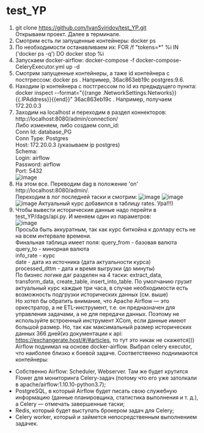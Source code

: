 # test_YP
1) git clone https://github.com/IvanSviridov/test_YP.git  
Открываем проект. Далее в  терминале.  
2) Смотрим есть ли запущенные контейнеры: docker ps  
3) По необходимости останавливаем их: FOR /f "tokens=*" %i IN ('docker ps -q') DO docker stop %i  
4) Запускаем docker-airflow: docker-compose -f docker-compose-CeleryExecutor.yml up -d  
5) Смотрим запущенные контейнеры, а таже id контейнера с постгрессом: docker ps . Например, 36ac863eb19c postgres:9.6.  
6) Находим ip контейнера с постгрессом по id из предыдущего пункта: docker inspect --format="{{range .NetworkSettings.Networks}}{{.IPAddress}}{{end}}" 36ac863eb19c . Например, получаем 172.20.0.3  
7) Заходим на localhost и переходим в раздел коннекторов: http://localhost:8080/admin/connection/  
Либо изменяем, либо создаем conn_id:  
Conn Id:  database_PG  
Conn Type:  Postgres  
Host:  172.20.0.3 (указываем ip postgres)   
Schema:  
Login:  airflow  
Password:  airflow  
Port:   5432  
![image](https://user-images.githubusercontent.com/85152099/161455074-0a481c06-6901-4ce0-b13d-e67f585b28a5.png)
8) На этом все. Переводим dag в положение 'on' http://localhost:8080/admin/.  
Переходим в лог последней таски и смотрим:
![image](https://user-images.githubusercontent.com/85152099/161455202-c70d8d69-cd0d-41a9-8e3e-7d074a498ae6.png)
![image](https://user-images.githubusercontent.com/85152099/161455244-ff39b607-5888-4ff2-bb21-25dfbf94bd89.png)
![image](https://user-images.githubusercontent.com/85152099/161455250-402de7c6-0824-45e8-9e43-db5566be6dd5.png)
Актуальный курс добавился в таблицу rates. Ура!!!)  
9) Чтобы вывести исторические данные надо перейти в test_YP/dags/api.py. И меняем один из параметров:  
![image](https://user-images.githubusercontent.com/85152099/161455463-58831577-3a88-4098-83bf-167e9392fab4.png)  
Просьба быть аккуратным, так как курс биткойна к доллару есть не на всем интервале времени.  
Финальная таблица имеет поля: 
query_from - базовая валюта  
query_to - минорная валюта  
info_rate - курс  
date - дата из источника (дата актуальности курса)  
processed_dttm - дата и время выгрузки (до минуты)  
По бизнес логике даг разделен на 4 таски: extract_data, transform_data, create_table, insert_into_table. 
По умолчанию грузит актуальный курс каждые три часа, в случае необходимости есть возможность подгрузки исторических данных (см. выше)  
Но хотел бы обратить внимание, что Apache Airflow — это оркестратор, а не ETL-инструмент, т.е. он предназначен для управления задачами, а не для передачи данных. Поэтому не используйте встроенный инструмент XCom, если данные имеют большой размер. Но, так как максимальный размер исторических данных 366 дней(из документации к api: https://exchangerate.host/#/#articles, то тут это никак не скажется)))  
Airflow поднимал на основе docker-airflow. Выбрал celery executor, что наиболее близко к боевой задаче. Соответственно поднимаются контейнеры:  
- Собственно Airflow: Scheduler, Webserver. Там же будет крутится Flower для мониторинга Celery-задач (потому что его уже затолкали в apache/airflow:1.10.10-python3.7);   
- PostgreSQL, в который Airflow будет писать свою служебную информацию (данные планировщика, статистика выполнения и т. д.), а Celery — отмечать завершенные таски;
- Redis, который будет выступать брокером задач для Celery;  
- Celery worker, который и займется непосредственным выполнением задачек.  
